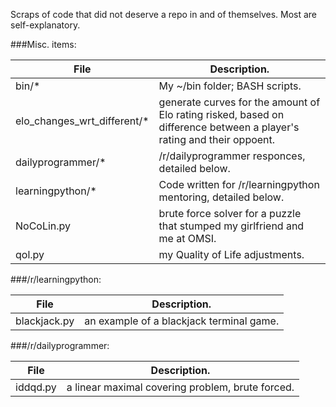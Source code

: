 Scraps of code that did not deserve a repo in and of themselves.  Most
are self-explanatory.

###Misc. items:

| File   | Description. |
| -----  | ----- |
| bin/* | My ~/bin folder; BASH scripts. |
| elo_changes_wrt_different/* | generate curves for the amount of Elo rating risked, based on difference between a player's rating and their oppoent. |
| dailyprogrammer/* | /r/dailyprogrammer responces, detailed below. |
| learningpython/*  | Code written for /r/learningpython mentoring, detailed below. |
| NoCoLin.py | brute force solver for a puzzle that stumped my girlfriend and me at OMSI. |
| qol.py | my Quality of Life adjustments. |

###/r/learningpython:

| File  | Description. |
| ----- | --- |
| blackjack.py | an example of a blackjack terminal game. |

###/r/dailyprogrammer:

| File   | Description. |
| --- | --- |
| iddqd.py | a linear maximal covering problem, brute forced. |

